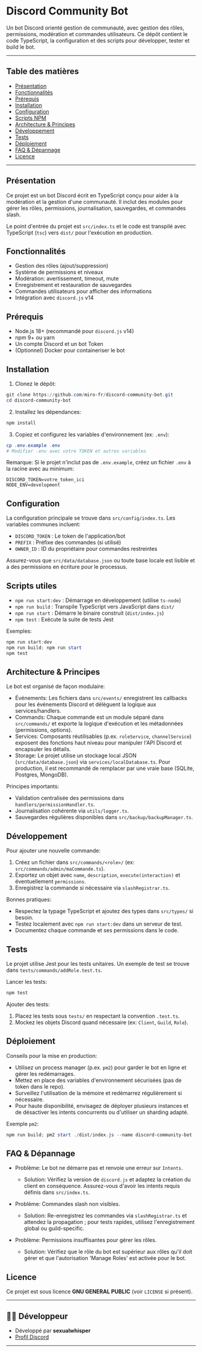 # Discord Community Bot

Un bot Discord orienté gestion de communauté, avec gestion des rôles, permissions, modération et commandes utilisateurs. Ce dépôt contient le code TypeScript, la configuration et des scripts pour développer, tester et build le bot.

---

## Table des matières

- [Présentation](#présentation)
- [Fonctionnalités](#fonctionnalités)
- [Prérequis](#prérequis)
- [Installation](#installation)
- [Configuration](#configuration)
- [Scripts NPM](#scripts-utiles)
- [Architecture & Principes](#architecture--principes)
- [Développement](#développement)
- [Tests](#tests)
- [Déploiement](#déploiement)
- [FAQ & Dépannage](#faq--dépannage)
- [Licence](#licence)

---

## Présentation

Ce projet est un bot Discord écrit en TypeScript conçu pour aider à la modération et la gestion d'une communauté. Il inclut des modules pour gérer les rôles, permissions, journalisation, sauvegardes, et commandes slash.

Le point d'entrée du projet est `src/index.ts` et le code est transpilé avec TypeScript (`tsc`) vers `dist/` pour l'exécution en production.

## Fonctionnalités

- Gestion des rôles (ajout/suppression)
- Système de permissions et niveaux
- Modération: avertissement, timeout, mute
- Enregistrement et restauration de sauvegardes
- Commandes utilisateurs pour afficher des informations
- Intégration avec `discord.js` v14

<!-- Section 'Structure du projet' supprimée à la demande. -->

## Prérequis

- Node.js 18+ (recommandé pour `discord.js` v14)
- npm 9+ ou yarn
- Un compte Discord et un bot Token
- (Optionnel) Docker pour containeriser le bot

## Installation

1. Clonez le dépôt:

```powershell
git clone https://github.com/miro-fr/discord-community-bot.git
cd discord-community-bot
```

2. Installez les dépendances:

```powershell
npm install
```

3. Copiez et configurez les variables d'environnement (ex: `.env`):

```powershell
cp .env.example .env
# Modifier .env avec votre TOKEN et autres variables
```

Remarque: Si le projet n'inclut pas de `.env.example`, créez un fichier `.env` à la racine avec au minimum:

```
DISCORD_TOKEN=votre_token_ici
NODE_ENV=development
```

## Configuration

La configuration principale se trouve dans `src/config/index.ts`. Les variables communes incluent:

- `DISCORD_TOKEN` : Le token de l'application/bot
- `PREFIX` : Préfixe des commandes (si utilisé)
- `OWNER_ID` : ID du propriétaire pour commandes restreintes

Assurez-vous que `src/data/database.json` ou toute base locale est lisible et a des permissions en écriture pour le processus.

## Scripts utiles

- `npm run start:dev` : Démarrage en développement (utilise `ts-node`)
- `npm run build` : Transpile TypeScript vers JavaScript dans `dist/`
- `npm run start` : Démarre le binaire construit (`dist/index.js`)
- `npm test` : Exécute la suite de tests Jest

Exemples:

```powershell
npm run start:dev
npm run build; npm run start
npm test
```

## Architecture & Principes

Le bot est organisé de façon modulaire:

- Événements: Les fichiers dans `src/events/` enregistrent les callbacks pour les événements Discord et délèguent la logique aux services/handlers.
- Commands: Chaque commande est un module séparé dans `src/commands/` et exporte la logique d'exécution et les métadonnées (permissions, options).
- Services: Composants réutilisables (p.ex. `roleService`, `channelService`) exposent des fonctions haut niveau pour manipuler l'API Discord et encapsuler les détails.
- Storage: Le projet utilise un stockage local JSON (`src/data/database.json`) via `services/localDatabase.ts`. Pour production, il est recommandé de remplacer par une vraie base (SQLite, Postgres, MongoDB).

Principes importants:

- Validation centralisée des permissions dans `handlers/permissionHandler.ts`.
- Journalisation cohérente via `utils/logger.ts`.
- Sauvegardes régulières disponibles dans `src/backup/backupManager.ts`.

## Développement

Pour ajouter une nouvelle commande:

1. Créez un fichier dans `src/commands/<role>/` (ex: `src/commands/admin/maCommande.ts`).
2. Exportez un objet avec `name`, `description`, `execute(interaction)` et éventuellement `permissions`.
3. Enregistrez la commande si nécessaire via `slashRegistrar.ts`.

Bonnes pratiques:

- Respectez la typage TypeScript et ajoutez des types dans `src/types/` si besoin.
- Testez localement avec `npm run start:dev` dans un serveur de test.
- Documentez chaque commande et ses permissions dans le code.

## Tests

Le projet utilise Jest pour les tests unitaires. Un exemple de test se trouve dans `tests/commands/addRole.test.ts`.

Lancer les tests:

```powershell
npm test
```

Ajouter des tests:

1. Placez les tests sous `tests/` en respectant la convention `.test.ts`.
2. Mockez les objets Discord quand nécessaire (ex: `Client`, `Guild`, `Role`).

## Déploiement

Conseils pour la mise en production:

- Utilisez un process manager (p.ex. `pm2`) pour garder le bot en ligne et gérer les redémarrages.
- Mettez en place des variables d'environnement sécurisées (pas de token dans le repo).
- Surveillez l'utilisation de la mémoire et redémarrez régulièrement si nécessaire.
- Pour haute disponibilité, envisagez de déployer plusieurs instances et de désactiver les intents concurrents ou d'utiliser un sharding adapté.

Exemple `pm2`:

```powershell
npm run build; pm2 start ./dist/index.js --name discord-community-bot
```

## FAQ & Dépannage

- Problème: Le bot ne démarre pas et renvoie une erreur sur `Intents`.
  - Solution: Vérifiez la version de `discord.js` et adaptez la création du client en conséquence. Assurez-vous d'avoir les intents requis définis dans `src/index.ts`.

- Problème: Commandes slash non visibles.
  - Solution: Re-enregistrez les commandes via `slashRegistrar.ts` et attendez la propagation ; pour tests rapides, utilisez l'enregistrement global ou guild-specific.

- Problème: Permissions insuffisantes pour gérer les rôles.
  - Solution: Vérifiez que le rôle du bot est supérieur aux rôles qu'il doit gérer et que l'autorisation 'Manage Roles' est activée pour le bot.

## Licence

Ce projet est sous licence **GNU GENERAL PUBLIC** (voir `LICENSE` si présent).

---

## 👨‍💻 Développeur

* Développé par **sexualwhisper**
* [Profil Discord](https://discord.com/users/690749637921079366)

---
